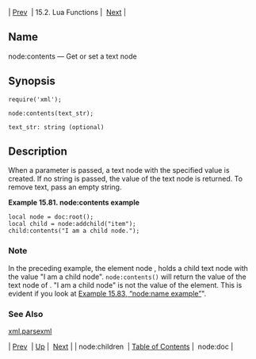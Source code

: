 | [Prev](lua.ref.xml.node_children)  | 15.2. Lua Functions |  [Next](lua.ref.xml.node_doc.php) |

<a name="lua.ref.xml.node_contents"></a>
## Name

node:contents — Get or set a text node

<a name="idp28047136"></a>
## Synopsis

`require('xml');`

`node:contents(text_str);`

`text_str: string (optional)`<a name="idp28050480"></a>
## Description

When a parameter is passed, a text node with the specified value is created. If no string is passed, the value of the text node is returned. To remove text, pass an empty string.

<a name="idp28052144"></a>

**Example 15.81. node:contents example**

```
local node = doc:root();
local child = node:addchild("item");
child:contents("I am a child node.");
```

### Note

In the preceding example, the element node <item>, holds a child text node with the value "I am a child node". `node:contents()` will return the value of the text node of <item>. "I am a child node" is not the value of the <item> element. This is evident if you look at [Example 15.83, “node:name example”](lua.ref.xml.node_name#lua.ref.xml.node_name.example "Example 15.83. node:name example")".

<a name="idp28056160"></a>
### See Also

[xml.parsexml](lua.ref.xml.parsexml "xml.parsexml")

| [Prev](lua.ref.xml.node_children)  | [Up](lua.function.details.php) |  [Next](lua.ref.xml.node_doc.php) |
| node:children  | [Table of Contents](index) |  node:doc |
